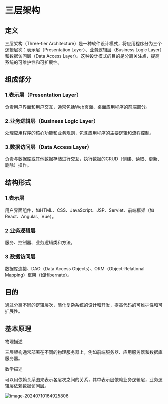 # 三层架构

## 定义

三层架构（Three-tier Architecture）是一种软件设计模式，将应用程序分为三个逻辑层次：表示层（Presentation Layer）、业务逻辑层（Business Logic Layer）和数据访问层（Data Access Layer）。这种设计模式的目的是分离关注点，提高系统的可维护性和可扩展性。

## 组成部分

### 1.表示层（Presentation Layer）

负责用户界面和用户交互，通常包括Web页面、桌面应用程序的前端部分。

### 2.业务逻辑层（Business Logic Layer）

处理应用程序的核心功能和业务规则，包含应用程序的主要逻辑和流程控制。

### 3.数据访问层（Data Access Layer）

负责与数据库或其他数据存储进行交互，执行数据的CRUD（创建、读取、更新、删除）操作。

## 结构形式

### 1.表示层

用户界面组件，如HTML、CSS、JavaScript、JSP、Servlet、前端框架（如React、Angular、Vue）。

### 2.业务逻辑层

服务、控制器、业务逻辑类和方法。

### 3.数据访问层

数据库连接、DAO（Data Access Objects）、ORM（Object-Relational Mapping）框架（如Hibernate）。

## 目的

通过分离不同的逻辑层次，简化复杂系统的设计和开发，提高代码的可维护性和可扩展性。

## 基本原理

物理描述

三层架构通常部署在不同的物理服务器上，例如前端服务器、应用服务器和数据库服务器。

数学描述

可以用依赖关系图来表示各层次之间的关系，其中表示层依赖业务逻辑层，业务逻辑层依赖数据访问层。

![image-20240710164925806](./../TyporaImage/image-20240710164925806.png)